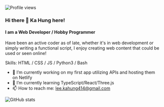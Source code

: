 ![Profile views](https://gpvc.arturio.dev/leekahung)  

### Hi there 👋 Ka Hung here!
#### I am a Web Developer / Hobby Programmer
Have been an active coder as of late, whether it's in web development or simply writing a functional script, I enjoy creating web content that could be used or seen online!

Skills: HTML / CSS / JS / Python3 / Bash

- 🔭 I’m currently working on my first app utilizing APIs and hosting them on Netlify
- 🌱 I’m currently learning TypeScript/React/Three.js
- 📫 How to reach me: lee.kahung414@gmail.com

![GitHub stats](https://github-readme-stats.vercel.app/api?username=leekahung&show_icons=true)
